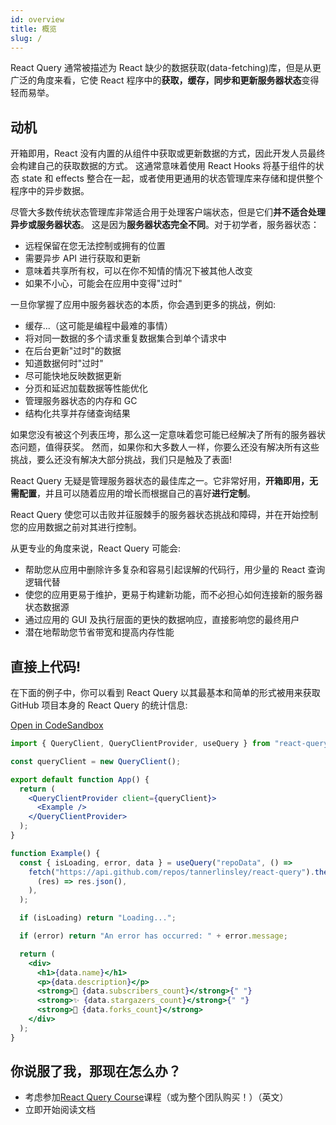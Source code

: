 ```yaml
---
id: overview
title: 概览
slug: /
---
```


React Query 通常被描述为 React 缺少的数据获取(data-fetching)库，但是从更广泛的角度来看，它使 React 程序中的**获取，缓存，同步和更新服务器状态**变得轻而易举。

## 动机

开箱即用，React 没有内置的从组件中获取或更新数据的方式，因此开发人员最终会构建自己的获取数据的方式。
这通常意味着使用 React Hooks 将基于组件的状态 state 和 effects 整合在一起，或者使用更通用的状态管理库来存储和提供整个程序中的异步数据。

尽管大多数传统状态管理库非常适合用于处理客户端状态，但是它们**并不适合处理异步或服务器状态**。
这是因为**服务器状态完全不同**。对于初学者，服务器状态：

- 远程保留在您无法控制或拥有的位置
- 需要异步 API 进行获取和更新
- 意味着共享所有权，可以在你不知情的情况下被其他人改变
- 如果不小心，可能会在应用中变得"过时"

一旦你掌握了应用中服务器状态的本质，你会遇到更多的挑战，例如:

- 缓存...（这可能是编程中最难的事情）
- 将对同一数据的多个请求重复数据集合到单个请求中
- 在后台更新"过时"的数据
- 知道数据何时"过时"
- 尽可能快地反映数据更新
- 分页和延迟加载数据等性能优化
- 管理服务器状态的内存和 GC
- 结构化共享并存储查询结果

如果您没有被这个列表压垮，那么这一定意味着您可能已经解决了所有的服务器状态问题，值得获奖。
然而，如果你和大多数人一样，你要么还没有解决所有这些挑战，要么还没有解决大部分挑战，我们只是触及了表面!

React Query 无疑是管理服务器状态的最佳库之一。它非常好用，**开箱即用，无需配置**，并且可以随着应用的增长而根据自己的喜好**进行定制**。

React Query 使您可以击败并征服棘手的服务器状态挑战和障碍，并在开始控制您的应用数据之前对其进行控制。

从更专业的角度来说，React Query 可能会:

- 帮助您从应用中删除许多复杂和容易引起误解的代码行，用少量的 React 查询逻辑代替
- 使您的应用更易于维护，更易于构建新功能，而不必担心如何连接新的服务器状态数据源
- 通过应用的 GUI 及执行层面的更快的数据响应，直接影响您的最终用户
- 潜在地帮助您节省带宽和提高内存性能

## 直接上代码!

在下面的例子中，你可以看到 React Query 以其最基本和简单的形式被用来获取 GitHub 项目本身的 React Query 的统计信息:

[Open in CodeSandbox](https://codesandbox.io/s/github/tannerlinsley/react-query/tree/master/examples/simple)

```jsx
import { QueryClient, QueryClientProvider, useQuery } from "react-query";

const queryClient = new QueryClient();

export default function App() {
  return (
    <QueryClientProvider client={queryClient}>
      <Example />
    </QueryClientProvider>
  );
}

function Example() {
  const { isLoading, error, data } = useQuery("repoData", () =>
    fetch("https://api.github.com/repos/tannerlinsley/react-query").then(
      (res) => res.json(),
    ),
  );

  if (isLoading) return "Loading...";

  if (error) return "An error has occurred: " + error.message;

  return (
    <div>
      <h1>{data.name}</h1>
      <p>{data.description}</p>
      <strong>👀 {data.subscribers_count}</strong>{" "}
      <strong>✨ {data.stargazers_count}</strong>{" "}
      <strong>🍴 {data.forks_count}</strong>
    </div>
  );
}
```

## 你说服了我，那现在怎么办？

- 考虑参加[React Query Course](https://ui.dev/react-query?from=tanstack)课程（或为整个团队购买！）（英文）
- 立即开始阅读文档
